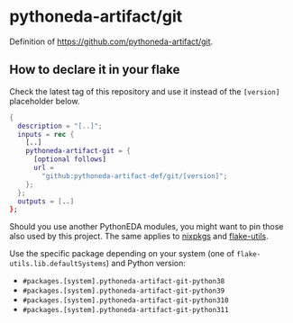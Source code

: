 # pythoneda-artifact/git

Definition of <https://github.com/pythoneda-artifact/git>.

## How to declare it in your flake

Check the latest tag of this repository and use it instead of the `[version]` placeholder below.

```nix
{
  description = "[..]";
  inputs = rec {
    [..]
    pythoneda-artifact-git = {
      [optional follows]
      url =
        "github:pythoneda-artifact-def/git/[version]";
    };
  };
  outputs = [..]
};
```

Should you use another PythonEDA modules, you might want to pin those also used by this project. The same applies to [nixpkgs](https://github.com/nixos/nixpkgs "nixpkgs") and [flake-utils](https://github.com/numtide/flake-utils "flake-utils").

Use the specific package depending on your system (one of `flake-utils.lib.defaultSystems`) and Python version:

- `#packages.[system].pythoneda-artifact-git-python38` 
- `#packages.[system].pythoneda-artifact-git-python39` 
- `#packages.[system].pythoneda-artifact-git-python310` 
- `#packages.[system].pythoneda-artifact-git-python311` 

